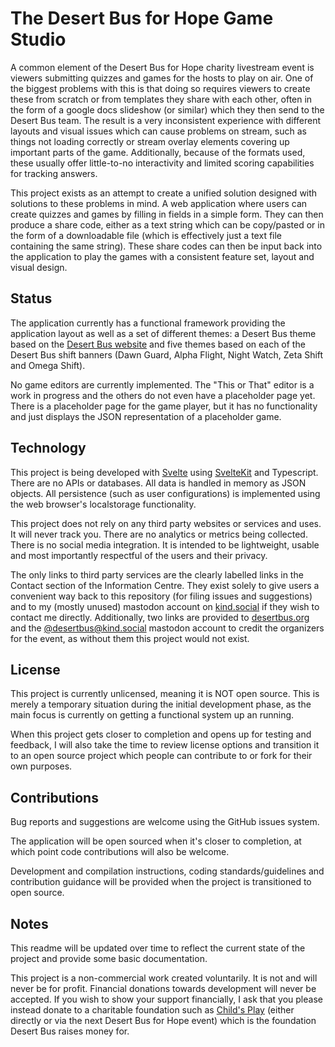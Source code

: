 # The Desert Bus for Hope Game Studio

A common element of the Desert Bus for Hope charity livestream event is viewers submitting quizzes and games for the hosts to play on air. One of the biggest problems with this is that doing so requires viewers to create these from scratch or from templates they share with each other, often in the form of a google docs slideshow (or similar) which they then send to the Desert Bus team. The result is a very inconsistent experience with different layouts and visual issues which can cause problems on stream, such as things not loading correctly or stream overlay elements covering up important parts of the game. Additionally, because of the formats used, these usually offer little-to-no interactivity and limited scoring capabilities for tracking answers.

This project exists as an attempt to create a unified solution designed with solutions to these problems in mind. A web application where users can create quizzes and games by filling in fields in a simple form. They can then produce a share code, either as a text string which can be copy/pasted or in the form of a downloadable file (which is effectively just a text file containing the same string). These share codes can then be input back into the application to play the games with a consistent feature set, layout and visual design.

## Status

The application currently has a functional framework providing the application layout as well as a set of different themes: a Desert Bus theme based on the [Desert Bus website](https://desertbus.org) and five themes based on each of the Desert Bus shift banners (Dawn Guard, Alpha Flight, Night Watch, Zeta Shift and Omega Shift).

No game editors are currently implemented. The "This or That" editor is a work in progress and the others do not even have a placeholder page yet. There is a placeholder page for the game player, but it has no functionality and just displays the JSON representation of a placeholder game.

## Technology

This project is being developed with [Svelte](https://svelte.dev/) using [SvelteKit](https://kit.svelte.dev/) and Typescript. There are no APIs or databases. All data is handled in memory as JSON objects. All persistence (such as user configurations) is implemented using the web browser's localstorage functionality.

This project does not rely on any third party websites or services and uses. It will never track you. There are no analytics or metrics being collected. There is no social media integration. It is intended to be lightweight, usable and most importantly respectful of the users and their privacy.

The only links to third party services are the clearly labelled links in the Contact section of the Information Centre. They exist solely to give users a convenient way back to this repository (for filing issues and suggestions) and to my (mostly unused) mastodon account on [kind.social](https://kind.social) if they wish to contact me directly. Additionally, two links are provided to [desertbus.org](https://desertbus.org/) and the [@desertbus@kind.social](https://kind.social/@desertbus) mastodon account to credit the organizers for the event, as without them this project would not exist.

## License

This project is currently unlicensed, meaning it is NOT open source. This is merely a temporary situation during the initial development phase, as the main focus is currently on getting a functional system up an running.

When this project gets closer to completion and opens up for testing and feedback, I will also take the time to review license options and transition it to an open source project which people can contribute to or fork for their own purposes.

## Contributions

Bug reports and suggestions are welcome using the GitHub issues system.

The application will be open sourced when it's closer to completion, at which point code contributions will also be welcome.

Development and compilation instructions, coding standards/guidelines and contribution guidance will be provided when the project is transitioned to open source.

## Notes

This readme will be updated over time to reflect the current state of the project and provide some basic documentation.

This project is a non-commercial work created voluntarily. It is not and will never be for profit. Financial donations towards development will never be accepted. If you wish to show your support financially, I ask that you please instead donate to a charitable foundation such as [Child's Play](https://www.childsplaycharity.org/) (either directly or via the next Desert Bus for Hope event) which is the foundation Desert Bus raises money for.
